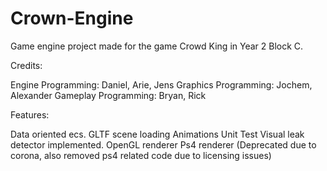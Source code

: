 # Crown-Engine

Game engine project made for the game Crowd King in Year 2 Block C.

Credits:

Engine Programming: Daniel, Arie, Jens
Graphics Programming: Jochem, Alexander
Gameplay Programming: Bryan, Rick

Features:

Data oriented ecs.
GLTF scene loading
Animations
Unit Test
Visual leak detector implemented.
OpenGL renderer
Ps4 renderer (Deprecated due to corona, also removed ps4 related code due to licensing issues)
